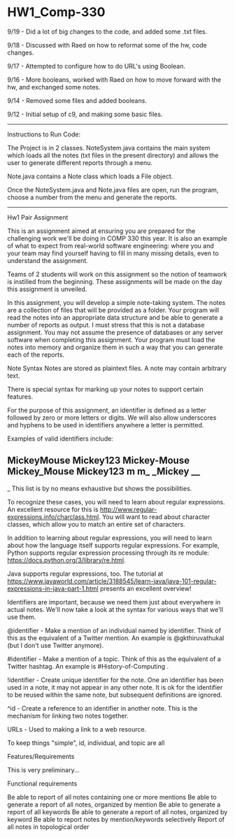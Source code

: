 # HW1_Comp-330

9/19 - Did a lot of big changes to the code, and added some .txt files. 

9/18 - Discussed with Raed on how to reformat some of the hw, code changes.

9/17 - Attempted to configure how to do URL's using Boolean.

9/16 - More booleans, worked with Raed on how to move forward with the hw, and exchanged some notes.

9/14 - Removed some files and added booleans.

9/12 - Initial setup of c9, and making some basic files.

______________________________________________________________________________________________________________

Instructions to Run Code: 

The Project is in 2 classes. NoteSystem.java contains the main system which loads all the notes (txt files in the present directory) and allows the user to generate different reports through a menu.

Note.java contains a Note class which loads a File object.

Once the NoteSystem.java and Note.java files are open, run the program, choose a number from the menu and generate the reports.
________________________________________________________________________________________________________________

Hw1 Pair Assignment 


This is an assignment aimed at ensuring you are prepared for the challenging work we'll be doing in COMP 330 this year. It is also an example of what to expect from real-world software engineering: where you and your team may find yourself having to fill in many missing details, even to understand the assignment.

Teams of 2 students will work on this assignment so the notion of teamwork is instilled from the beginning. These assignments will be made on the day this assignment is unveiled.

In this assignment, you will develop a simple note-taking system. The notes are a collection of files that will be provided as a folder. Your program will read the notes into an appropriate data structure and be able to generate a number of reports as output. I must stress that this is not a database assignment. You may not assume the presence of databases or any server software when completing this assignment. Your program must load the notes into memory and organize them in such a way that you can generate each of the reports.


Note Syntax
Notes are stored as plaintext files. A note may contain arbitrary text.

There is special syntax for marking up your notes to support certain features.

For the purpose of this assignment, an identifier is defined as a letter followed by zero or more letters or digits. We will also allow underscores and hyphens to be used in identifiers anywhere a letter is permitted.

Examples of valid identifiers include:

MickeyMouse
Mickey123
Mickey-Mouse
Mickey_Mouse
Mickey123
m
m_
_Mickey
__
-
_
This list is by no means exhaustive but shows the possibilities.

To recognize these cases, you will need to learn about regular expressions. An excellent resource for this is http://www.regular-expressions.info/charclass.html. You will want to read about character classes, which allow you to match an entire set of characters.

In addition to learning about regular expressions, you will need to learn about how the language itself supports regular expressions. For example, Python supports regular expression processing through its re module: https://docs.python.org/3/library/re.html.

Java supports regular expressions, too. The tutorial at https://www.javaworld.com/article/3188545/learn-java/java-101-regular-expressions-in-java-part-1.html presents an excellent overview!

Identifiers are important, because we need them just about everywhere in actual notes. We'll now take a look at the syntax for various ways that we'll use them.

@identifier - Make a mention of an individual named by identifier. Think of this as the equivalent of a Twitter mention. An example is
@gkthiruvathukal
(but I don't use Twitter anymore).

#identifier - Make a mention of a topic. Think of this as the equivalent of a Twitter hashtag. An example is
#History-of-Computing
.

!identifier - Create unique identifier for the note. One an identifier has been used in a note, it may not appear in any other note. It is ok for the identifier to be reused within the same note, but subsequent definitions are ignored.

^id - Create a reference to an identifier in another note. This is the mechanism for linking two notes together.

URLs - Used to making a link to a web resource.

To keep things "simple", id, individual, and topic are all

Features/Requirements

This is very preliminary...

Functional requirements

Be able to report of all notes containing one or more mentions
Be able to generate a report of all notes, organized by mention
Be able to generate a report of all keywords
Be able to generate a report of all notes, organized by keyword
Be able to report notes by mention/keywords selectively
Report of all notes in topological order